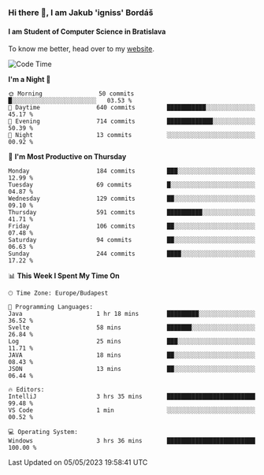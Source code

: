 ### Hi there 👋, I am Jakub 'igniss' Bordáš

#### I am Student of Computer Science in Bratislava
To know me better, head over to my [website](https://bordas.sk).


<!--START_SECTION:waka-->
![Code Time](http://img.shields.io/badge/Code%20Time-1%2C145%20hrs%2015%20mins-blue)

**I'm a Night 🦉** 

```text
🌞 Morning                50 commits          █░░░░░░░░░░░░░░░░░░░░░░░░   03.53 % 
🌆 Daytime                640 commits         ███████████░░░░░░░░░░░░░░   45.17 % 
🌃 Evening                714 commits         █████████████░░░░░░░░░░░░   50.39 % 
🌙 Night                  13 commits          ░░░░░░░░░░░░░░░░░░░░░░░░░   00.92 % 
```
📅 **I'm Most Productive on Thursday** 

```text
Monday                   184 commits         ███░░░░░░░░░░░░░░░░░░░░░░   12.99 % 
Tuesday                  69 commits          █░░░░░░░░░░░░░░░░░░░░░░░░   04.87 % 
Wednesday                129 commits         ██░░░░░░░░░░░░░░░░░░░░░░░   09.10 % 
Thursday                 591 commits         ██████████░░░░░░░░░░░░░░░   41.71 % 
Friday                   106 commits         ██░░░░░░░░░░░░░░░░░░░░░░░   07.48 % 
Saturday                 94 commits          ██░░░░░░░░░░░░░░░░░░░░░░░   06.63 % 
Sunday                   244 commits         ████░░░░░░░░░░░░░░░░░░░░░   17.22 % 
```


📊 **This Week I Spent My Time On** 

```text
🕑︎ Time Zone: Europe/Budapest

💬 Programming Languages: 
Java                     1 hr 18 mins        █████████░░░░░░░░░░░░░░░░   36.52 % 
Svelte                   58 mins             ███████░░░░░░░░░░░░░░░░░░   26.84 % 
Log                      25 mins             ███░░░░░░░░░░░░░░░░░░░░░░   11.71 % 
JAVA                     18 mins             ██░░░░░░░░░░░░░░░░░░░░░░░   08.43 % 
JSON                     13 mins             ██░░░░░░░░░░░░░░░░░░░░░░░   06.44 % 

🔥 Editors: 
IntelliJ                 3 hrs 35 mins       █████████████████████████   99.48 % 
VS Code                  1 min               ░░░░░░░░░░░░░░░░░░░░░░░░░   00.52 % 

💻 Operating System: 
Windows                  3 hrs 36 mins       █████████████████████████   100.00 % 
```


 Last Updated on 05/05/2023 19:58:41 UTC
<!--END_SECTION:waka-->
